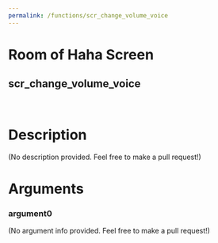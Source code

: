```yaml
---
permalink: /functions/scr_change_volume_voice
---
```

# Room of Haha Screen  
## scr_change_volume_voice  
&nbsp;  
# Description  
(No description provided. Feel free to make a pull request!) 
&nbsp;  
# Arguments
### argument0
(No argument info provided. Feel free to make a pull request!)
&nbsp;  



